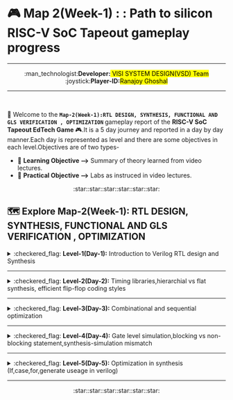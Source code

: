 # 🎮 Map 2(Week-1) : : Path to silicon RISC-V SoC Tapeout gameplay progress
---
<div align="center">:man_technologist:<b>Developer:</b><mark> VlSI SYSTEM DESIGN(VSD) Team</mark></div>
<div align="center">:joystick:<b>Player-ID:</b><mark>Ranajoy Ghoshal</mark></div>

---

<br>

:rocket: Welcome to the <b>`Map-2(Week-1):RTL DESIGN, SYNTHESIS, FUNCTIONAL AND GLS VERIFICATION , OPTIMIZATION` </b> gameplay report of the <b> RISC-V SoC Tapeout EdTech Game </b> :video_game:.It is a 5 day journey and reported in a day by day manner.Each day is represented as level and there are some objectives in each level.Objectives are of two types-

- :book: <b>Learning Objective --></b> Summary of theory learned from video lectures.
- :dart: <b>Practical Objective --></b> Labs as instruced in video lectures.


<div align="center">:star::star::star::star::star::star:</div>

## 🗺️ Explore Map-2(Week-1): RTL DESIGN, SYNTHESIS, FUNCTIONAL AND GLS VERIFICATION , OPTIMIZATION
  <details>
  <summary>:checkered_flag: <b>Level-1(Day-1):</b> Introduction to Verilog RTL design and Synthesis </summary>
    
  ##  :checkered_flag: Level-1(Day-1): Introduction to Verilog RTL design and Synthesis
  :rocket:In this level, I have learned the basic useage of simulation tools-`iverilog, gtkwave` and synthesis tool-`yosys` and standard cell library-`SKY130 PDK`.
  
  :walking: <b>[Explore Level-1 Gameplay](Level_1/readme.md)</b>
  
  :chart_with_upwards_trend: <b>Level-1 Status:</b> :white_check_mark: Completed
  </details>
  
  ---
  <details>
  <summary>:checkered_flag: <b>Level-2(Day-2):</b> Timing libraries,hierarchial vs flat synthesis, efficient flip-flop coding styles </summary>
  
  ##  :checkered_flag: Level-2(Day-2): Timing libraries,hierarchial vs flat synthesis, efficient flip-flop coding styles
   :rocket:At this stage, I have gained the `overview of SKY130 PDK library parameters` and learned about `two types of synthesis` as well as different types of `flip-flop designs`.
  
  :walking: <b>[Explore Level-2 Gameplay](Level_2/readme.md)</b>
  
  :chart_with_upwards_trend: <b>Level-2 Status:</b> :white_check_mark: Completed
  </details>

  ---
  <details>
  <summary>:checkered_flag: <b>Level-3(Day-3):</b> Combinational and sequential optimization</summary>
  
  ##  :checkered_flag: Level-3(Day-3): Combinational and sequential optimization
   :rocket:While completing this level, I learned diiferent optimization techniques for combinational and sequential logic (e.g. constant proparagation, sequential constant).
  
  :walking: <b>[Explore Level-3 Gameplay](Level_3/readme.md)</b>
  
  :chart_with_upwards_trend: <b>Level-3 Status:</b> :white_check_mark: Completed
  </details>

  ---
  <details>
  <summary>:checkered_flag: <b>Level-4(Day-4):</b> Gate level simulation,blocking vs non-blocking statement,synthesis-simulation mismatch </summary>
  
  ##  :checkered_flag: Level-4(Day-4): Gate level simulation,blocking vs non-blocking statement,synthesis-simulation mismatch
   :rocket:During this level, I understood the importance of functional verification and GLS verification using netlist, application of various assignment statements in procedural always block and the significance of synthesis-simulation mismatch (caveats and fix).
  
  :walking: <b>[Explore Level-4 Gameplay](Level_4/readme.md)</b>
  
  :chart_with_upwards_trend: <b>Level-4 Status:</b> :white_check_mark: Completed
  </details>

  ---
  <details>
  <summary>:checkered_flag: <b>Level-5(Day-5):</b> Optimization in synthesis (If,case,for,generate useage in verilog) </summary>
  
  ##  :checkered_flag: Level-5(Day-5): Optimization in synthesis (If,case,for,generate useage in verilog) 
   :rocket:This level taught me the useage of If,case,for and generate constructs in verilog and issues with various coding styles of these constructs. 
  
  :walking: <b>[Explore Level-5 Gameplay](Level_5/readme.md)</b>
  
  :chart_with_upwards_trend: <b>Level-5 Status:</b> :white_check_mark: Completed
  </details>

  ---

<div align="center">:star::star::star::star::star::star:</div>
